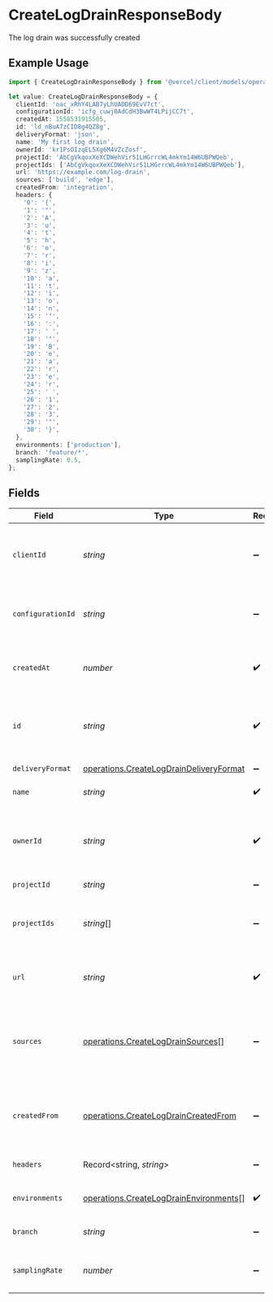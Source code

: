 # CreateLogDrainResponseBody

The log drain was successfully created

## Example Usage

```typescript
import { CreateLogDrainResponseBody } from '@vercel/client/models/operations';

let value: CreateLogDrainResponseBody = {
  clientId: 'oac_xRhY4LAB7yLhUADD69EvV7ct',
  configurationId: 'icfg_cuwj0AdCdH3BwWT4LPijCC7t',
  createdAt: 1558531915505,
  id: 'ld_nBuA7zCID8g4QZ8g',
  deliveryFormat: 'json',
  name: 'My first log drain',
  ownerId: 'kr1PsOIzqEL5Xg6M4VZcZosf',
  projectId: 'AbCgVkqoxXeXCDWehVir51LHGrrcWL4mkYm14W6UBPWQeb',
  projectIds: ['AbCgVkqoxXeXCDWehVir51LHGrrcWL4mkYm14W6UBPWQeb'],
  url: 'https://example.com/log-drain',
  sources: ['build', 'edge'],
  createdFrom: 'integration',
  headers: {
    '0': '{',
    '1': '"',
    '2': 'A',
    '3': 'u',
    '4': 't',
    '5': 'h',
    '6': 'o',
    '7': 'r',
    '8': 'i',
    '9': 'z',
    '10': 'a',
    '11': 't',
    '12': 'i',
    '13': 'o',
    '14': 'n',
    '15': '"',
    '16': ':',
    '17': ' ',
    '18': '"',
    '19': 'B',
    '20': 'e',
    '21': 'a',
    '22': 'r',
    '23': 'e',
    '24': 'r',
    '25': ' ',
    '26': '1',
    '27': '2',
    '28': '3',
    '29': '"',
    '30': '}',
  },
  environments: ['production'],
  branch: 'feature/*',
  samplingRate: 0.5,
};
```

## Fields

| Field             | Type                                                                                               | Required           | Description                                                                  | Example                                        |
| ----------------- | -------------------------------------------------------------------------------------------------- | ------------------ | ---------------------------------------------------------------------------- | ---------------------------------------------- |
| `clientId`        | _string_                                                                                           | :heavy_minus_sign: | The oauth2 client application id that created this log drain                 | oac_xRhY4LAB7yLhUADD69EvV7ct                   |
| `configurationId` | _string_                                                                                           | :heavy_minus_sign: | The client configuration this log drain was created with                     | icfg_cuwj0AdCdH3BwWT4LPijCC7t                  |
| `createdAt`       | _number_                                                                                           | :heavy_check_mark: | A timestamp that tells you when the log drain was created                    | 1558531915505                                  |
| `id`              | _string_                                                                                           | :heavy_check_mark: | The unique identifier of the log drain. Always prefixed with `ld_`           | ld_nBuA7zCID8g4QZ8g                            |
| `deliveryFormat`  | [operations.CreateLogDrainDeliveryFormat](../../models/operations/createlogdraindeliveryformat.md) | :heavy_minus_sign: | The delivery log format                                                      | json                                           |
| `name`            | _string_                                                                                           | :heavy_check_mark: | The name of the log drain                                                    | My first log drain                             |
| `ownerId`         | _string_                                                                                           | :heavy_check_mark: | The identifier of the team or user whose events will trigger the log drain   | kr1PsOIzqEL5Xg6M4VZcZosf                       |
| `projectId`       | _string_                                                                                           | :heavy_minus_sign: | N/A                                                                          | AbCgVkqoxXeXCDWehVir51LHGrrcWL4mkYm14W6UBPWQeb |
| `projectIds`      | _string_[]                                                                                         | :heavy_minus_sign: | The identifier of the projects this log drain is associated with             | AbCgVkqoxXeXCDWehVir51LHGrrcWL4mkYm14W6UBPWQeb |
| `url`             | _string_                                                                                           | :heavy_check_mark: | The URL to call when logs are generated                                      | https://example.com/log-drain                  |
| `sources`         | [operations.CreateLogDrainSources](../../models/operations/createlogdrainsources.md)[]             | :heavy_minus_sign: | The sources from which logs are currently being delivered to this log drain. | [<br/>"build",<br/>"edge"<br/>]                |
| `createdFrom`     | [operations.CreateLogDrainCreatedFrom](../../models/operations/createlogdraincreatedfrom.md)       | :heavy_minus_sign: | Whether the log drain was created by an integration or by a user             | integration                                    |
| `headers`         | Record<string, _string_>                                                                           | :heavy_minus_sign: | The headers to send with the request                                         | {"Authorization": "Bearer 123"}                |
| `environments`    | [operations.CreateLogDrainEnvironments](../../models/operations/createlogdrainenvironments.md)[]   | :heavy_check_mark: | The environment of log drain                                                 | [<br/>"production"<br/>]                       |
| `branch`          | _string_                                                                                           | :heavy_minus_sign: | The branch regexp of log drain                                               | feature/\*                                     |
| `samplingRate`    | _number_                                                                                           | :heavy_minus_sign: | The sampling rate of log drain                                               | 0.5                                            |
